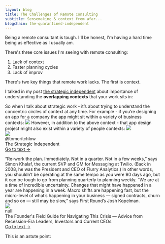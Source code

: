 ```yaml
---
layout: blog
title: The Challenges of Remote Consulting
subtitle: Sensemaking & context from afar...
blogchain: the-quarantined-independent
---
```


Being a remote consultant is tough. I'll be honest, I'm having a hard time being as effective as I usually am.

There's three core issues I'm seeing with remote consulting:

1. Lack of context
2. Faster planning cycles
3. Lack of improv

There's two key things that remote work lacks. The first is context.

I talked in my post [the strategic independent](https://tomcritchlow.com/2019/04/04/the-strategic-independent/) about importance of understanding the **overlapping contexts** that your work sits in:

<link rel="stylesheet" href="https://files-lovat-six.now.sh/quote.css" type="text/css">
<div class="portal-container-519256">
<div id="portal-parent-519256" class="portal-parent-519256">
<div class="portal-content-519256">So when I talk about strategic work - it’s about trying to understand the concentric circles of context at any time. For example - if you’re designing an app for a company the app might sit within a variety of business contexts:
<img src="https://tomcritchlow.com/images/context1.png" />
However, in addition to the above context - that app design project might also exist within a variety of people contexts:
<img src="https://tomcritchlow.com/images/context2.png" />
</div>       
</div>
<div class="portal-head-519256">       
<div class="portal-avatar-519256"><img class="mini-favicon-519256" src="https://s2.googleusercontent.com/s2/favicons?domain_url=https://tomcritchlow.com/2019/04/04/the-strategic-independent/"></div>     
<div class="portal-metadata-519256">
<div class="portal-title-519256">
<div class="portal-author-519256">@tomcritchlow</div>
<div class="title-wrapper-519256">The Strategic Independent</div>
</div> 
</div>
<div class="portal-backlink-519256"><a target="_blank" href="https://tomcritchlow.com/2019/04/04/the-strategic-independent/" class="portal-arrow-519256">Go to text <span class="right-arrow">→</span></a></div>
</div>  
</div>


<blockquote class='twitter-tweet' data-conversation='none'><a href='https://twitter.com/tomcritchlow/status/1257697439437463554'></a></blockquote> <script async src='https://platform.twitter.com/widgets.js' charset='utf-8'></script>

<link rel="stylesheet" href="https://files-lovat-six.now.sh/quote.css" type="text/css">
<div class="portal-container-519256">

<div id="portal-parent-519256" class="portal-parent-519256">
<div class="portal-content-519256">“Re-work the plan. Immediately. Not in a quarter. Not in a few weeks,” says Simon Khalaf, the current SVP and GM for Messaging at Twilio. (Back in 2008, he was the President and CEO of Flurry Analytics.) In other words, you shouldn’t be operating at the same tempo as you were 90 days ago, but it can be tough to go from planning quarterly to planning weekly. “We are at a time of incredible uncertainty. Changes that might have happened in a year are happening in a week. Macro shifts are happening fast, but the micro-level of what’s happening in your business — signed contracts, churn and so on — still may be slow,” says First Round’s Josh Kopelman.
</div>       
</div> 

<div class="portal-head-519256">

<div class="portal-avatar-519256"><img class="mini-favicon-519256" src="https://s2.googleusercontent.com/s2/favicons?domain_url=firstround.com&sz=64"/></div>

<div class="portal-metadata-519256">
<div class="portal-title-519256">
<div class="portal-author-519256">null</div>
<div class="title-wrapper-519256">The Founder's Field Guide for Navigating This Crisis — Advice from Recession-Era Leaders, Investors and Current CEOs</div>
</div> 
</div>

<div class="portal-backlink-519256"><a target="_blank" href="/review/the-founders-field-guide-for-navigating-this-crisis-advice-from-recession-era-leaders-investors-and-ceos-currently-at-the-helm/" class="portal-arrow-519256">Go to text <span class="right-arrow">&#8594;</span></a></div>

</div>       
</div>



This is an astute point:

<blockquote class='twitter-tweet' data-conversation='none'><a href='https://twitter.com/pojmasta/status/1257712649900560385'></a></blockquote> <script async src='https://platform.twitter.com/widgets.js' charset='utf-8'></script>